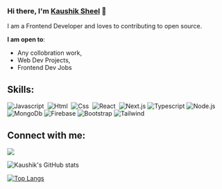 ### Hi there, I'm [Kaushik Sheel](https://Devil5614737.github.io) 👋    


[](https://komarev.com/ghpvc/?username=Devil5614737)    

I am a Frontend Developer and loves to  contributing to open source.



**I am open to**:

- Any collobration work,
- Web Dev Projects,
- Frontend Dev Jobs





## Skills:

![Javascript](https://img.shields.io/badge/Javascript-yellow?style=for-the-badge&logo=javascript&logoColor=white)&nbsp;
![Html](https://img.shields.io/badge/HTML-orange?style=for-the-badge&logo=orange&logoColor=white)&nbsp;
![Css](https://img.shields.io/badge/CSS-blue?style=for-the-badge&logo=css&logoColor=white)&nbsp;
![React](https://img.shields.io/badge/React-skyblue?style=for-the-badge&logo=react&logoColor=white)&nbsp;
![Next.js](https://img.shields.io/badge/Next.js-black?style=for-the-badge&logo=next&logoColor=white)
![Typescript](https://img.shields.io/badge/Typescript-violet?style=for-the-badge&logo=typescriptt&logoColor=white)
![Node.js](https://img.shields.io/badge/Node-green?style=for-the-badge&logo=node&logoColor=white)
![MongoDb](https://img.shields.io/badge/MongoDb-darkgreen?style=for-the-badge&logo=mongodb&logoColor=white)
![Firebase](https://img.shields.io/badge/Firebase-yellow?style=for-the-badge&logo=firebase&logoColor=white)
![Bootstrap](https://img.shields.io/badge/Bootstrap-skyblue?style=for-the-badge&logo=bootstrap&logoColor=white)
![Tailwind](https://img.shields.io/badge/Tailwind-black?style=for-the-badge&logo=tailwind&logoColor=white)


## Connect with me:

<p align = "center">


[<img src="https://img.shields.io/badge/linkedin-%2312100E.svg?&style=for-the-badge&logo=linkedin&logoColor=white&color=black" />](https://www.linkedin.com/in/kaushik-sheel-691882157/)
</p>





![Kaushik's GitHub stats](https://github-readme-stats.vercel.app/api?username=Devil5614737&show_icons=true&theme=dracula)







[![Top Langs](https://github-readme-stats.vercel.app/api/top-langs/?username=Devil5614737&layout=compact)](https://github.com/Devil5614737/github-readme-stats)
